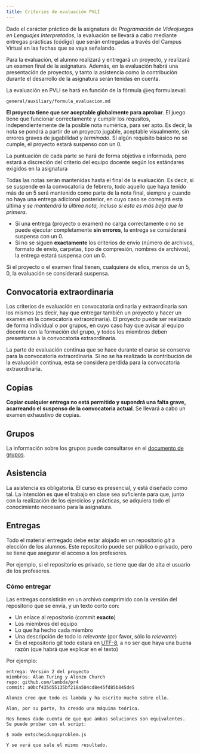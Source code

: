 ```yaml
---
title: Criterios de evaluación PVLI
---
```


Dado el carácter práctico de la asignatura de *Programación de Videojuegos en
Lenguajes Interpretados*, la evaluación se llevará a cabo mediante entregas
prácticas (código) que serán entregadas a través del Campus Virtual en las
fechas que se vaya señalando.

Para la evaluación, el alumno realizará y entregará un proyecto, y realizará un
examen final de la asignatura. Además, en la
evaluación habrá una presentación de proyectos, y tanto la asistencia como la
contribución durante el desarrollo de la asignatura serán tenidas en cuenta.

La evaluación en PVLI se hará en función de la fórmula @eq:formulaeval:

```include
general/auxiliary/formula_evaluacion.md
```

**El proyecto tiene que ser aceptable globalmente para aprobar**. El juego tiene que funcionar correctamente y cumplir los requsitos, independientemente de la posible nota numérica, para ser apto. Es decir, la nota se pondrá a partir de un proyecto jugable, aceptable visualmente, sin errores graves de jugabilidad y *terminado*. Si algún requisito básico no se cumple, el proyecto estará suspenso con un 0.

La puntuación de cada parte se hará de forma objetiva e informada, pero estará a discreción del criterio del equipo docente según los estándares exigidos en la asignatura

Todas las notas serán mantenidas hasta el final de la evaluación. Es decir, si
se suspende en la convocatoria de febrero, todo aquello que haya tenido más de
un 5 será mantenido como parte de la nota final, siempre y cuando no haya una
entrega adicional posterior, en cuyo caso se corregirá esta última y *se
mantendrá la última nota, incluso si esta es más baja que la primera*.

- Si una entrega (proyecto o examen) no carga correctamente o no se puede
  ejecutar completamente **sin errores**, la entrega se considerará suspensa con un $0$.
- Si no se siguen **exactamente** los criterios de envío (número de archivos,
  formato de envío, carpetas, tipo de compresión, nombres de archivos), la
  entrega estará suspensa con un $0$.

Si el proyecto o el examen final tienen, cualquiera de ellos, menos de un $5,0$, la
evaluación se considerará suspensa.

## Convocatoria extraordinaria

Los criterios de evaluación en convocatoria ordinaria y extraordinaria son los
 mismos (es decir, hay que entregar también un proyecto y hacer un examen en la 
 convocatoria extraordinaria). El proyecto puede ser realizado de forma individual
  o por grupos, en cuyo caso hay que avisar al equipo docente con la formación del
   grupo, y todos los miembros deben presentarse a la convocatoria extraordinaria.

La parte de evaluación continua que se hace durante el curso se conserva para la
 convocatoria extraordinaria. Si no se ha realizado la contribución de la evaluación
  continua, esta se considera perdida para la convocatoria extraordinaria.

## Copias

**Copiar cualquier entrega no está permitido y supondrá una falta grave,
acarreando el suspenso de la convocatoria actual**. Se llevará a cabo un examen
exhaustivo de copias.

## Grupos

La información sobre los grupos puede consultarse en el [documento de grupos](grupos.html).

## Asistencia

La asistencia es obligatoria. El curso es
presencial, y está diseñado como tal. La intención es que el trabajo en clase
sea suficiente para que, junto con la realización de los ejercicios
y prácticas, se adquiera todo el conocimiento necesario para la asignatura.


## Entregas

Todo el material entregado debe estar alojado en un repositorio *git*
a elección de los alumnos. Este repositorio puede ser público o privado, pero
se tiene que asegurar el acceso a los profesores.

Por ejemplo, si el repositorio es privado, se tiene que dar de alta el usuario
de los profesores.

### Cómo entregar

Las entregas consistirán en un archivo comprimido con la versión del repositorio que se envía, y un texto corto con:

- Un enlace al repositorio (commit **exacto**)
- Los miembros del equipo
- Lo que ha hecho cada miembro
- Una descripción de todo lo *relevante* (por favor, sólo lo *relevante*)
- En el repositorio git todo estará en [UTF-8](http://stackoverflow.com/questions/2241348/what-is-unicode-utf-8-utf-16), a no ser que haya una buena razón (que habrá que explicar en el texto)

Por ejemplo:

    entrega: Versión 2 del proyecto
    miembros: Alan Turing y Alonzo Church
    repo: github.com/lambda/pr4
    commit: a0bcf435d55135bf218a504cd8e45fd85b845de5

    Alonzo cree que todo es lambda y ha escrito mucho sobre ello.

    Alan, por su parte, ha creado una máquina teórica.

    Nos hemos dado cuenta de que que ambas soluciones son equivalentes.
    Se puede probar con el script:

    $ node entscheidungsproblem.js

    Y se verá que sale el mismo resultado.
